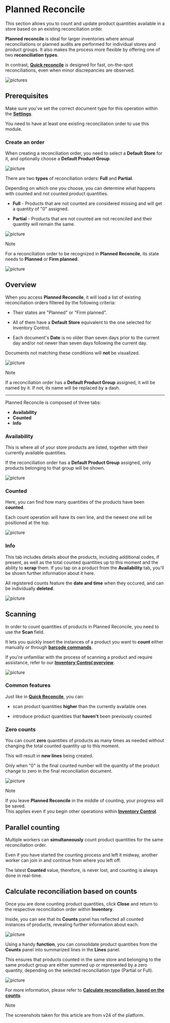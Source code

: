 # Planned Reconcile

This section allows you to count and update product quantities available in a store based on an existing reconciliation order.

**Planned reconcile** is ideal for larger inventories where annual reconciliations or planned audits are performed for individual stores and product groups. It also makes the process more flexible by offering one of two **reconciliation types**.

In contrast, **[Quick reconcile](quick-reconcile.md)** is designed for fast, on-the-spot reconciliations, even when minor discrepancies are observed. 

![pictures](pictures/planned_reconc.png)

## Prerequisites

Make sure you've set the correct document type for this operation within the **[Settings](settings.md)**.

You need to have at least one existing reconciliation order to use this module.

### Create an order

When creating a reconciliation order, you need to select a **Default Store** for it, and optionally choose a **Default Product Group**.

![picture](pictures/Planned_Reconciliation_Reconciliations_09_07.png)

There are two **types** of reconciliation orders: **Full** and **Partial**. 

Depending on which one you choose, you can determine what happens with counted and not counted product quantities. 

* **Full** - Products that are not counted are considered missing and will get a quantity of "0" assigned.
  
* **Partial** - Products that are not counted are not reconciled and their quantity will remain the same.

![picture](pictures/Planned_Reconciliation_Types_09_07.png) 

> [!Note]
> For a reconciliation order to be recognized in **Planned Reconcile**, its state needs to **Planned** or **Firm planned**.
 
![picture](pictures/Planned_Reconciliation_Planned_08_07.png) 

## Overview

When you access **Planned Reconcile**, it will load a list of existing reconciliation orders filtered by the following criteria:

* Their states are "Planned" or "Firm planned".
  
* All of them have a **Default Store** equivalent to the one selected for Inventory Control.
  
* Each document's **Date** is no older than seven days prior to the current day and/or not newer than seven days following the current day. 

Documents not matching these conditions will **not** be visualized.

![picture](pictures/Planned_Reconciliation_Inventory_control_view_08_07.png) 

> [!Note] 
> If a reconciliation order has a **Default Product Group** assigned, it will be named by it. If not, its name will be replaced by a dash.

---

Planned Reconcile is composed of three tabs:

* **Availability**
* **Counted**
* **Info**

### Availability

This is where all of your store products are listed, together with their currently available quantities.

If the reconciliation order has a **Default Product Group** assigned, only products belonging to that group will be shown.

![picture](pictures/Planned_Reconciliation_Availability_08_07.png) 

### Counted

Here, you can find how many quantities of the products have been **counted**.

Each count operation will have its own line, and the newest one will be positioned at the top.

![picture](pictures/Planned_Reconciliation_Counted_08_07.png) 

### Info

This tab includes details about the products, including additional codes, if present, as well as the total counted quantities up to this moment and the ability to **scrap** them. If you tap on a product from the **Availability** tab, you'll be shown further information about it here. 

All registered counts feature the **date and time** when they occured, and can be individually **deleted**.

![picture](pictures/Planned_Reconciliation_Time_08_07.png) 

## Scanning

In order to count quantities of products in Planned Reconcile, you need to use the **Scan** field.

It lets you quickly insert the instances of a product you want to **count** either manually or through **[barcode commands](command-list.md)**.

If you're unfamiliar with the process of scanning a product and require assistance, refer to our **[Inventory Control overview](index.md)**.

![picture](pictures/Planned_Reconciliation_Scan_08_07.png)

### Common features

Just like in **[Quick Reconcile](quick-reconcile.md)**, you can:

* scan product quantities **higher** than the currently available ones
  
* introduce product quantities that **haven't** been previously counted

### Zero counts

You can count **zero** quantities of products as many times as needed without changing the total counted quantity up to this moment.

This will result in **new lines** being created.

Only when "0" is the final counted number will the quantity of the product change to zero in the final reconciliation document.

![picture](pictures/zero_count.png) 

> [!Note]
> If you leave **Planned Reconcile** in the middle of counting, your progress will be saved. <br> This applies even if you begin other operations within **[Inventory Control](index.md)**. 

## Parallel counting

Multiple workers can **simultaneously** count product quantities for the same reconciliation order.

Even if you have started the counting process and left it midway, another worker can join in and continue from where you left off.

The latest **Counted** value, therefore, is never lost, and counting is always done in real-time.

## Calculate reconciliation based on counts

Once you are done counting product quantities, click **Close** and return to the respective reconciliation order within **Inventory**. 

Inside, you can see that its **Counts** panel has reflected all counted instances of products, revealing further information about each. 

![picture](pictures/counts_panel.png) 

Using a handy **function**, you can consolidate product quantities from the **Counts** panel into summarized lines in the **Lines** panel.

This ensures that products counted in the same store and belonging to the same product group are either summed up or represented by a zero quantity, depending on the selected reconciliation type (Partial or Full).

![picture](pictures/lines_panels.png) 

For more information, please refer to **[Calculate reconciliation, based on the counts](https://docs.erp.net/tech/modules/logistics/inventory/how-to/reconciliation-based-counts.html)**.

> [!NOTE]
> 
> The screenshots taken for this article are from v24 of the platform.
